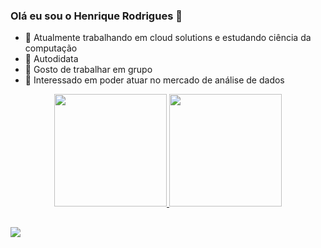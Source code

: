 ### Olá eu sou o Henrique Rodrigues 👋



- 🔭 Atualmente trabalhando em cloud solutions e estudando ciência da computação
- 🌱 Autodidata
- 👯 Gosto de trabalhar em grupo
- 💬 Interessado em poder atuar no mercado de análise de dados

<div align="center">
  <a href="https://github.com/HenriquePavaniRodrigues">
  <img height="180em" src="https://github-readme-stats.vercel.app/api?username=HenriquePavaniRodrigues&show_icons=true&theme=dracula&include_all_commits=true&count_private=true"/>
  <img height="180em" src="https://github-readme-stats.vercel.app/api/top-langs/?username=HenriquePavaniRodrigues&layout=compact&langs_count=7&theme=dracula"/>
</div>

  ##
<div> 
  
  <a href="https://https://www.linkedin.com/in/henrique-pavani-rodrigues/" target="_blank"><img src="https://img.shields.io/badge/-LinkedIn-%230077B5?style=for-the-badge&logo=linkedin&logoColor=white" target="_blank"></a> 
 
</div>
